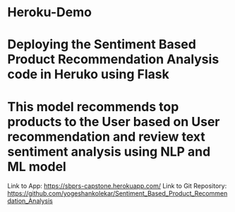 # Heroku-Demo
# Deploying the Sentiment Based Product Recommendation Analysis code in Heruko using Flask
# This model recommends top products to the User based on User recommendation and review text sentiment analysis using NLP and ML model

Link to App: https://sbprs-capstone.herokuapp.com/
Link to Git Repository: https://github.com/yogeshankolekar/Sentiment_Based_Product_Recommendation_Analysis
